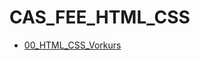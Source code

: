 # CAS_FEE_HTML_CSS

- [00_HTML_CSS_Vorkurs](./00_HTML_CSS_Vorkurs/README.md)
<!-- - [01_HTML_CSS_Basics](./01_HTML_CSS_Basics/README.md) -->
<!-- - [02_HTML_CSS_Tools](./02_HTML_CSS_Tools/README.md) -->
<!-- - [03_HTML_CSS_Challenges](./03_HTML_CSS_Challenges/README.md) -->

